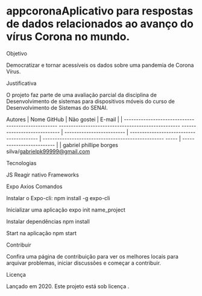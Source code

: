 # appcoronaAplicativo para respostas de dados relacionados ao avanço do vírus Corona no mundo.

Objetivo

Democratizar e tornar acessíveis os dados sobre uma pandemia de Corona Vírus.

Justificativa

O projeto faz parte de uma avaliação parcial da disciplina de Desenvolvimento de sistemas para dispositivos móveis do curso de Desenvolvimento de Sistemas do SENAI.

Autores | Nome GitHub | Não gostei | E-mail | | -------------------------------------------------- -------------------------------------------------- ---------------------------- | ------------------------- | ---------------------------------------- | -------------------------------------------------- ----- | ------------------------- | | gabriel phillipe borges silva/gabrielpk99999@gmail.com

Tecnologias

JS
Reagir nativo
Frameworks

Expo
Axios
Comandos

Instalar o Expo-cli: npm install -g expo-cli

Inicializar uma aplicação expo init name_project

Instalar dependências npm install

Start na aplicação npm start

Contribuir

Confira uma página de contribuição para ver os melhores locais para arquivar problemas, iniciar discussões e começar a contribuir.

Licença

Lançado em 2020. Este projeto está sob licença .
